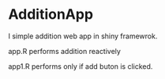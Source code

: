# AdditionApp
I simple addition web app in shiny framewrok.

app.R performs addition reactively

app1.R performs only if add buton is clicked.
